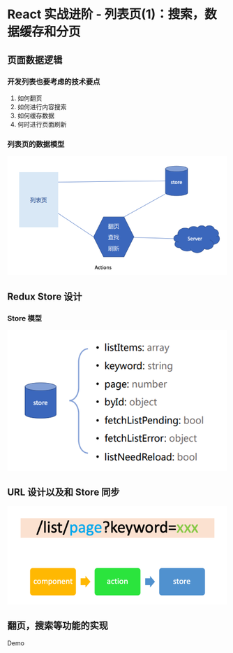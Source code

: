 # React 实战进阶 - 列表页(1)：搜索，数据缓存和分页

## 页面数据逻辑

### 开发列表也要考虑的技术要点

1. 如何翻页
2. 如何进行内容搜索
3. 如何缓存数据
4. 何时进行页面刷新

### 列表页的数据模型

![](./res/data_model.png)


## Redux Store 设计

### Store 模型

![](./res/store_model.png)


## URL 设计以及和 Store 同步

![](./res/url_store.png)


## 翻页，搜索等功能的实现

Demo
